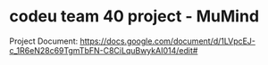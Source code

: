 # codeu team 40 project - MuMind
Project Document: https://docs.google.com/document/d/1LVpcEJ-c_1R6eN28c69TgmTbFN-C8CiLquBwykAI014/edit#
